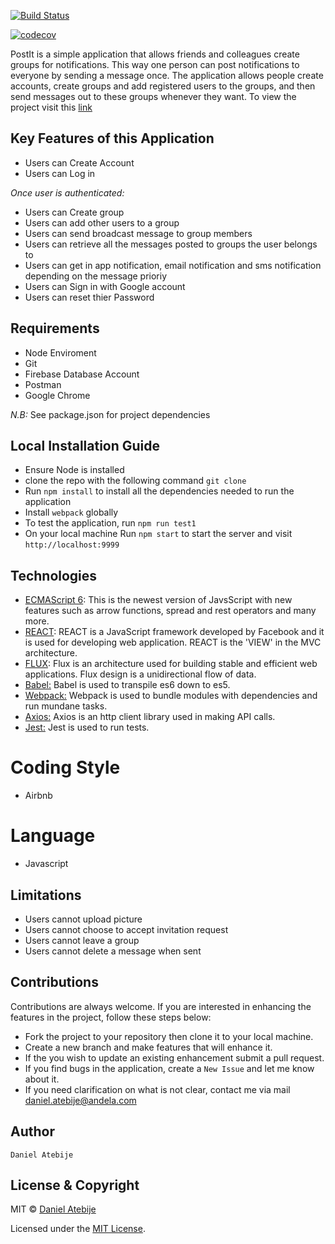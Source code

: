 [![Build Status](https://travis-ci.org/Dannytebj/post-it-app.svg?branch=dev1)](https://travis-ci.org/Dannytebj/post-it-app)


[![codecov](https://codecov.io/gh/Dannytebj/post-it-app/branch/tree/ft-Refactor-UI-2/graphs/badge.svg)](https://codecov.io/gh/Dannytebj/post-it-app/branch//tree/ft-Refactor-UI-2)

PostIt is a simple application that allows friends and colleagues create groups for notifications. This way one person can post notifications to everyone by sending a message once. The application allows people create accounts, create groups and add registered users to the groups, and then send messages out to these groups whenever they want.
To view the project visit this [link](https://postitdanny.herokuapp.com)

## Key Features of this Application
+ Users can Create Account
+ Users can Log in

*Once user is authenticated:*
+ Users can Create group
+ Users can add other users to a group
+ Users can send broadcast message to group members
+ Users can retrieve all the messages posted to groups the user belongs to
+ Users can get in app notification, email notification and sms notification depending on the message prioriy
+ Users can Sign in with Google account
+ Users can reset thier Password


## Requirements
+ Node Enviroment 
+ Git 
+ Firebase Database Account
+ Postman
+ Google Chrome 

*N.B:* See package.json for project dependencies

## Local Installation Guide
* Ensure Node is installed
* clone the repo with the following command `git clone`
* Run `npm install` to install all the dependencies needed to run the application
* Install `webpack` globally
* To test the application, run `npm run test1`
* On your local machine Run `npm start` to start the server and visit `http://localhost:9999`

## Technologies
 * [ECMAScript 6](http://es6-features.org/): This is the newest version of JavsScript with new features such as arrow functions, spread and rest operators and many more.
 * [REACT](https://facebook.github.io/react/): REACT is a JavaScript framework developed by Facebook and it is used for developing web application. REACT is the 'VIEW' in the MVC architecture.
 * [FLUX](http://facebook.github.io/flux/): Flux is an architecture used for building stable and efficient web applications. Flux design is a unidirectional flow of data.
 * [Babel:](https://babeljs.io/)  Babel is used to transpile es6 down to es5.
 * [Webpack:](https://webpack.github.io/docs/what-is-webpack.html)  Webpack is used to bundle modules with dependencies and run mundane tasks.
 * [Axios:](https://www.npmjs.com/package/axios)  Axios is an http client library used in making API calls.
 * [Jest:](https://facebook.github.io/jest/) Jest is used to run tests.

 # Coding Style
- Airbnb 

# Language
- Javascript


## Limitations
+ Users cannot upload picture
+ Users cannot choose to accept invitation request
+ Users cannot leave a group
+ Users cannot delete a message when sent

## Contributions
 Contributions are always welcome. If you are interested in enhancing the features in the project, follow these steps below:
 + Fork the project to your repository then clone it to your local machine.
 + Create a new branch and make features that will enhance it.
 + If the you wish to update an existing enhancement submit a pull request.
 + If you find bugs in the application, create a `New Issue` and let me know about it.
 + If you need clarification on what is not clear, contact me via mail [daniel.atebije@andela.com](mailto:daniel.atebije@andela.com)

## Author
    Daniel Atebije

## License & Copyright
MIT © [Daniel Atebije](https://github.com/Dannytebj)

Licensed under the [MIT License](LICENSE).